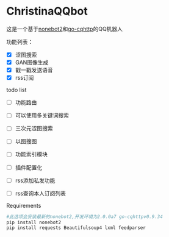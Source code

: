 # ChristinaQQbot

这是一个基于[nonebot2](https://github.com/nonebot/nonebot2)和[go-cqhttp](https://github.com/Mrs4s/go-cqhttp)的QQ机器人

功能列表：

- [x] 涩图搜索
- [x] GAN图像生成
- [x] 戳一戳发送语音
- [x] rss订阅

todo list

- [ ] 功能路由

- [ ] 可以使用多关键词搜索
- [ ] 三次元涩图搜索
- [ ] 以图搜图
- [ ] 功能索引模块
- [ ] 插件配置化
- [ ] rss添加私发功能
- [ ] rss查询本人订阅列表

Requirements

```sh
#此选项会安装最新的nonebot2,开发环境为2.0.0a7 go-cqhttpv0.9.34
pip install nonebot2
pip install requests Beautifulsoup4 lxml feedparser
```

